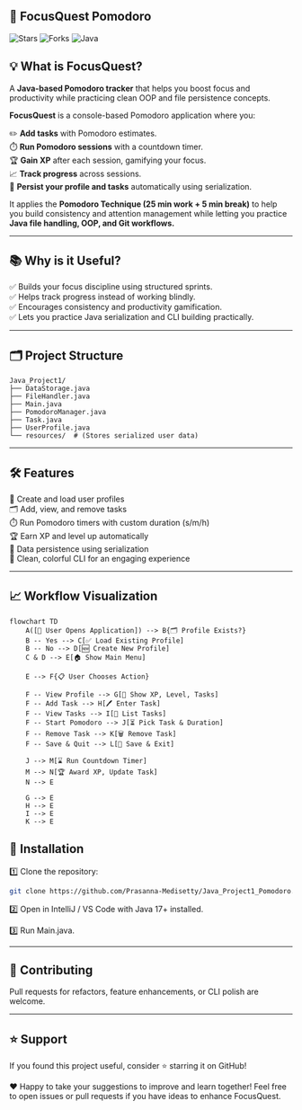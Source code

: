## 🚀 FocusQuest Pomodoro

![Stars](https://img.shields.io/github/stars/Prasanna-Medisetty/Java_Project1_Pomodoro?style=social) ![Forks](https://img.shields.io/github/forks/Prasanna-Medisetty/Java_Project1_Pomodoro?style=social) ![Java](https://img.shields.io/badge/Java-17-blue)

## 💡 What is FocusQuest?

A **Java-based Pomodoro tracker** that helps you boost focus and productivity while practicing clean OOP and file persistence concepts.

**FocusQuest** is a console-based Pomodoro application where you:

 ✏️ **Add tasks** with Pomodoro estimates.  
 ⏱️ **Run Pomodoro sessions** with a countdown timer.  
 🏆 **Gain XP** after each session, gamifying your focus.  
 📈 **Track progress** across sessions.  
 💾 **Persist your profile and tasks** automatically using serialization.

It applies the **Pomodoro Technique (25 min work + 5 min break)** to help you build consistency and attention management while letting you practice **Java file handling, OOP, and Git workflows.**

---

## 📚 Why is it Useful?

 ✅ Builds your focus discipline using structured sprints.  
 ✅ Helps track progress instead of working blindly.  
 ✅ Encourages consistency and productivity gamification.  
 ✅ Lets you practice Java serialization and CLI building practically.

---

## 🗂️ Project Structure

```plaintext
Java_Project1/
├── DataStorage.java
├── FileHandler.java
├── Main.java
├── PomodoroManager.java
├── Task.java
├── UserProfile.java
└── resources/  # (Stores serialized user data)
```
---

## 🛠️ Features

 🎯 Create and load user profiles  
 🗂️ Add, view, and remove tasks  
 ⏱️ Run Pomodoro timers with custom duration (s/m/h)  
 🏆 Earn XP and level up automatically  
 💾 Data persistence using serialization  
 🎨 Clean, colorful CLI for an engaging experience

---

## 📈 Workflow Visualization

```mermaid
flowchart TD
    A([👤 User Opens Application]) --> B{🗂️ Profile Exists?}
    B -- Yes --> C[✅ Load Existing Profile]
    B -- No --> D[🆕 Create New Profile]
    C & D --> E[🏠 Show Main Menu]

    E --> F{📋 User Chooses Action}

    F -- View Profile --> G[👤 Show XP, Level, Tasks]
    F -- Add Task --> H[🖊️ Enter Task]
    F -- View Tasks --> I[📝 List Tasks]
    F -- Start Pomodoro --> J[⏳ Pick Task & Duration]
    F -- Remove Task --> K[🗑️ Remove Task]
    F -- Save & Quit --> L[💾 Save & Exit]

    J --> M[⌛ Run Countdown Timer]
    M --> N[🏆 Award XP, Update Task]
    N --> E

    G --> E
    H --> E
    I --> E
    K --> E
```

## 🚀 Installation

1️⃣ Clone the repository:

```bash
git clone https://github.com/Prasanna-Medisetty/Java_Project1_Pomodoro.git
```
2️⃣ Open in IntelliJ / VS Code with Java 17+ installed.

3️⃣ Run Main.java.

---

## 🤝 Contributing
Pull requests for refactors, feature enhancements, or CLI polish are welcome.

---

## ⭐ Support
If you found this project useful, consider ⭐ starring it on GitHub!

❤️ Happy to take your suggestions to improve and learn together! Feel free to open issues or pull requests if you have ideas to enhance FocusQuest. 
